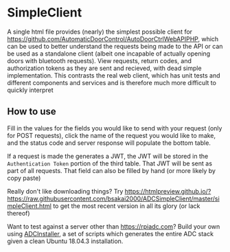 # SimpleClient
A single html file provides (nearly) the simplest possible client for https://github.com/AutomaticDoorControl/AutoDoorCtrlWebAPIPHP, which can be used to better understand the requests being made to the API or can be used as a standalone client (albeit one incapable of actually opening doors with bluetooth requests). View requests, return codes, and authorization tokens as they are sent and recieved, with dead simple implementation. This contrasts the real web client, which has unit tests and different components and services and is therefore much more difficult to quickly interpret

## How to use
Fill in the values for the fields you would like to send with your request (only for POST requests), click the name of the request you would like to make, and the status code and server response will populate the bottom table.

If a request is made the generates a JWT, the JWT will be stored in the `Authentication Token` portion of the third table. That JWT will be sent as part of all requests. That field can also be filled by hand (or more likely by copy paste)

Really don't like downloading things? Try https://htmlpreview.github.io/?https://raw.githubusercontent.com/bsakai2000/ADCSimpleClient/master/simpleClient.html to get the most recent version in all its glory (or lack thereof)

Want to test against a server other than https://rpiadc.com? Build your own using [ADCInstaller](https://github.com/bsakai2000/ADCInstaller), a set of scripts which generates the entire ADC stack given a clean Ubuntu 18.04.3 installation.
